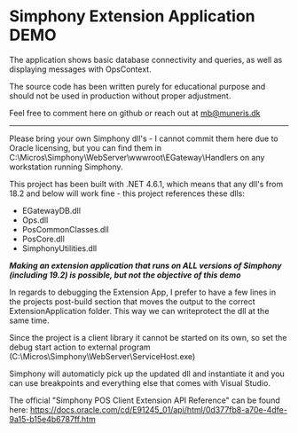 # Simphony Extension Application DEMO

The application shows basic database connectivity and queries, as well as displaying messages with OpsContext.

The source code has been written purely for educational purpose and should not be used in production without proper adjustment.

Feel free to comment here on github or reach out at mb@muneris.dk

------

Please bring your own Simphony dll's - I cannot commit them here due to Oracle licensing, but you can find them in C:\Micros\Simphony\WebServer\wwwroot\EGateway\Handlers on any workstation running Simphony.

This project has been built with .NET 4.6.1, which means that any dll's from 18.2 and below will work fine - this project references these dlls:
- EGatewayDB.dll
- Ops.dll
- PosCommonClasses.dll
- PosCore.dll
- SimphonyUtilities.dll


***Making an extension application that runs on ALL versions of Simphony (including 19.2) is possible, but not the objective of this demo***


In regards to debugging the Extension App, I prefer to have a few lines in the projects post-build section that moves the output to the correct ExtensionApplication folder. This way we can writeprotect the dll at the same time.

Since the project is a client library it cannot be started on its own, so set the debug start action to external program (C:\Micros\Simphony\WebServer\ServiceHost.exe)

Simphony will automaticly pick up the updated dll and instantiate it and you can use breakpoints and everything else that comes with Visual Studio.

The official "Simphony POS Client Extension API Reference" can be found here: https://docs.oracle.com/cd/E91245_01/api/html/0d377fb8-a70e-4dfe-9a15-b15e4b6787ff.htm
